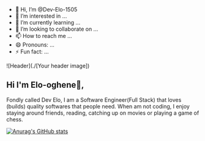 - 👋 Hi, I’m @Dev-Elo-1505
- 👀 I’m interested in ...
- 🌱 I’m currently learning ...
- 💞️ I’m looking to collaborate on ...
- 📫 How to reach me ...
- 😄 Pronouns: ...
- ⚡ Fun fact: ...

![Header](./[Your header image])

## Hi I'm Elo-oghene👋, 
Fondly called Dev Elo, I am a Software Engineer(Full Stack) that loves (builds) quality softwares that people need. When am not coding, I enjoy staying around friends, reading, catching up on movies or playing a game of chess.

[![Anurag's GitHub stats](https://github-readme-stats.vercel.app/api?username=Dev-Elo-1505)](https://github.com/anuraghazra/github-readme-stats)
<!---
Dev-Elo-1505/Dev-Elo-1505 is a ✨ special ✨ repository because its `README.md` (this file) appears on your GitHub profile.
You can click the Preview link to take a look at your changes.
--->
